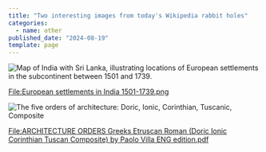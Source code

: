 ```yaml
---
title: "Two interesting images from today's Wikipedia rabbit holes"
categories:
  - name: other
published_date: "2024-08-19"
template: page
---
```


![Map of India with Sri Lanka, illustrating locations of European settlements in the subcontinent between 1501 and 1739.](/static/images/20240819-european-settlements-india.webp)

[File:European settlements in India 1501-1739.png](https://commons.wikimedia.org/wiki/File:European_settlements_in_India_1501-1739.png)

![The five orders of architecture: Doric, Ionic, Corinthian, Tuscanic, Composite](/static/images/20240819-architecture-orders.webp)

[File:ARCHITECTURE ORDERS Greeks Etruscan Roman (Doric Ionic Corinthian Tuscan Composite) by Paolo Villa ENG edition.pdf](<https://commons.wikimedia.org/wiki/File:ARCHITECTURE_ORDERS_Greeks_Etruscan_Roman_(Doric_Ionic_Corinthian_Tuscan_Composite)_by_Paolo_Villa_ENG_edition.pdf>)
